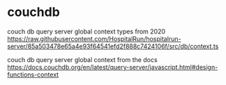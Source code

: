 # couchdb

couch db query server global context types from 2020 https://raw.githubusercontent.com/HospitalRun/hospitalrun-server/85a503478e65a4e93f64541efd2f888c7424106f/src/db/context.ts

couch db query server global context from the docs https://docs.couchdb.org/en/latest/query-server/javascript.html#design-functions-context
